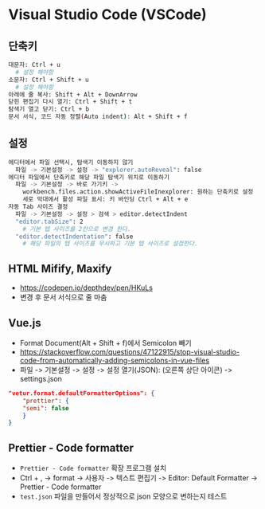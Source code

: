 # Visual Studio Code (VSCode)

## 단축키
```sh
대문자: Ctrl + u
  # 설정 해야함
소문자: Ctrl + Shift + u
  # 설정 해야함
아래에 줄 복사: Shift + Alt + DownArrow
닫힌 편집기 다시 열기: Ctrl + Shift + t
탐색기 열고 닫기: Ctrl + b
문서 서식, 코드 자동 정렬(Auto indent): Alt + Shift + f
```

## 설정
```sh
에디터에서 파일 선택시, 탐색기 이동하지 않기
  파일 -> 기본설정 -> 설정 -> "explorer.autoReveal": false
에디터 파일에서 단축키로 해당 파일 탐색기 위치로 이동하기
  파일 -> 기본설정 -> 바로 가기키 ->
    workbench.files.action.showActiveFileInexplorer: 원하는 단축키로 설정
    세로 막대에서 활성 파일 표시: 키 바인딩 Ctrl + Alt + e
자동 Tab 사이즈 결정
  파일 -> 기본설정 -> 설정 > 검색 > editor.detectIndent
  "editor.tabSize": 2
    # 기본 텝 사이즈를 2칸으로 변경 한다.
  "editor.detectIndentation": false
    # 해당 파일의 텝 사이즈를 무시하고 기본 텝 사이즈로 설정한다.
```

## HTML Mifify, Maxify
* https://codepen.io/depthdev/pen/HKuLs
* 변경 후 문서 서식으로 줄 마춤

## Vue.js
* Format Document(Alt + Shift + f)에서 Semicolon 빼기
* https://stackoverflow.com/questions/47122915/stop-visual-studio-code-from-automatically-adding-semicolons-in-vue-files
* 파일 -> 기본설정 -> 설정 -> 설정 열기(JSON): (오른쪽 상단 아이콘) -> settings.json
```json
"vetur.format.defaultFormatterOptions": {
    "prettier": {
    "semi": false
    }
}
```

## Prettier - Code formatter
* `Prettier - Code formatter` 확장 프로그램 설치
* Ctrl + , -> format -> 사용자 -> 텍스트 편집기 -> Editor: Default Formatter -> Prettier - Code formatter
* `test.json` 파일을 만들어서 정상적으로 json 모양으로 변하는지 테스트
